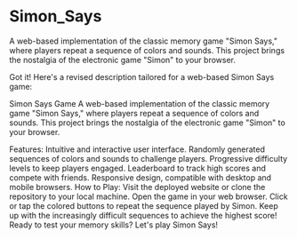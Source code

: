 # Simon_Says
A web-based implementation of the classic memory game "Simon Says," where players repeat a sequence of colors and sounds. This project brings the nostalgia of the electronic game "Simon" to your browser.

Got it! Here's a revised description tailored for a web-based Simon Says game:

Simon Says Game
A web-based implementation of the classic memory game "Simon Says," where players repeat a sequence of colors and sounds. This project brings the nostalgia of the electronic game "Simon" to your browser.

Features:
Intuitive and interactive user interface.
Randomly generated sequences of colors and sounds to challenge players.
Progressive difficulty levels to keep players engaged.
Leaderboard to track high scores and compete with friends.
Responsive design, compatible with desktop and mobile browsers.
How to Play:
Visit the deployed website or clone the repository to your local machine.
Open the game in your web browser.
Click or tap the colored buttons to repeat the sequence played by Simon.
Keep up with the increasingly difficult sequences to achieve the highest score!
Ready to test your memory skills? Let's play Simon Says!
